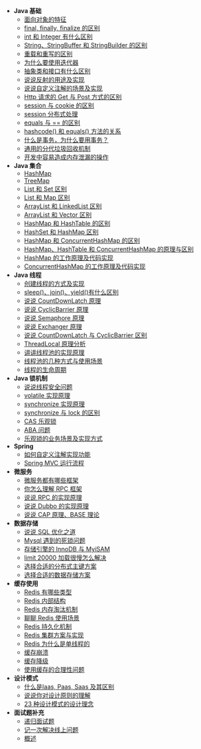 * **Java 基础**
  * [面向对象的特征](interview/面向对象的特征.md)
  * [final, finally, finalize 的区别](interview/final-finally-finalize-的区别.md)
  * [int 和 Integer 有什么区别](interview/int-和-Integer-有什么区别.md)
  * [String、StringBuffer 和 StringBuilder 的区别](interview/String-StringBuffer-和-StringBuilder-的区别.md)
  * [重载和重写的区别](interview/重载和重写的区别.md)
  * [为什么要使用迭代器](interview/为什么要使用迭代器.md)
  * [抽象类和接口有什么区别](interview/抽象类和接口有什么区别.md)
  * [说说反射的用途及实现](interview/说说反射的用途及实现.md)
  * [说说自定义注解的场景及实现](interview/说说自定义注解的场景及实现.md)
  * [Http 请求的 Get 与 Post 方式的区别](interview/Http-请求的-Get-与-Post-方式的区别.md)
  * [session 与 cookie 的区别](interview/session-与-cookie-的区别.md)
  * [session 分布式处理](interview/session-分布式处理.md)
  * [equals 与 == 的区别](interview/equals-与-==-的区别.md)
  * [hashcode() 和 equals() 方法的关系](interview/hashcode()-和-equals()-方法的关系.md)
  * [什么是事务，为什么要用事务？](interview/什么是事务-为什么要用事务.md)
  * [通用的分代垃圾回收机制](interview/通用的分代垃圾回收机制.md)
  * [开发中容易造成内存泄漏的操作](interview/开发中容易造成内存泄漏的操作.md)
* **Java 集合**
  * [HashMap](interview/HashMap.md)
  * [TreeMap](interview/TreeMap.md)
  * [List 和 Set 区别](interview/List-和-Set-区别.md)
  * [List 和 Map 区别](interview/List-和-Map-区别.md)
  * [ArrayList 和 LinkedList 区别](interview/ArrayList-和-LinkedList-区别.md)
  * [ArrayList 和 Vector 区别](interview/ArrayList-和-Vector-区别.md)
  * [HashMap 和 HashTable 的区别](interview/HashMap-和-HashTable-的区别.md)
  * [HashSet 和 HashMap 区别](interview/HashSet-和-HashMap-区别.md)
  * [HashMap 和 ConcurrentHashMap 的区别](interview/HashMap-和-ConcurrentHashMap-的区别.md)
  * [HashMap、HashTable 和 ConcurrentHashMap 的原理与区别](interview/HashMap-HashTable-和-ConcurrentHashMap-的原理与区别.md)
  * [HashMap 的工作原理及代码实现](interview/HashMap-的工作原理及代码实现.md)
  * [ConcurrentHashMap 的工作原理及代码实现](interview/ConcurrentHashMap-的工作原理及代码实现.md)
* **Java 线程**
  * [创建线程的方式及实现](interview/创建线程的方式及实现.md)
  * [sleep()、join()、yield()有什么区别](interview/sleep()-join()-yield()有什么区别.md)
  * [说说 CountDownLatch 原理](interview/说说-CountDownLatch-原理.md)
  * [说说 CyclicBarrier 原理](interview/说说-CyclicBarrier-原理.md)
  * [说说 Semaphore 原理](interview/说说-Semaphore-原理.md)
  * [说说 Exchanger 原理](interview/说说-Exchanger-原理.md)
  * [说说 CountDownLatch 与 CyclicBarrier 区别](interview/说说-CountDownLatch-与-CyclicBarrier-区别.md)
  * [ThreadLocal 原理分析](interview/ThreadLocal-原理分析.md)
  * [讲讲线程池的实现原理](interview/讲讲线程池的实现原理.md)
  * [线程池的几种方式与使用场景](interview/线程池的几种方式与使用场景.md)
  * [线程的生命周期](interview/线程的生命周期.md)
* **Java 锁机制**
  * [说说线程安全问题](interview/说说线程安全问题.md)
  * [volatile 实现原理](interview/volatile-实现原理.md)
  * [synchronize 实现原理](interview/synchronize-实现原理.md)
  * [synchronize 与 lock 的区别](interview/synchronize-与-lock-的区别.md)
  * [CAS 乐观锁](interview/CAS-乐观锁.md)
  * [ABA 问题](interview/ABA-问题.md)
  * [乐观锁的业务场景及实现方式](interview/乐观锁的业务场景及实现方式.md)
* **Spring**
  - [如何自定义注解实现功能](interview/如何自定义注解实现功能.md)
  - [Spring MVC 运行流程](interview/Spring-MVC-运行流程.md)
* **微服务**
  * [微服务都有哪些框架](interview/微服务都有哪些框架.md)
  * [你怎么理解 RPC 框架](interview/你怎么理解-RPC-框架.md)
  * [说说 RPC 的实现原理](interview/说说-RPC-的实现原理.md)
  * [说说 Dubbo 的实现原理](interview/说说-Dubbo-的实现原理.md)
  * [说说 CAP 原理、BASE 理论](interview/说说-CAP-原理、-BASE-理论.md)
* **数据存储**
  * [说说 SQL 优化之道](interview/说说-SQL-优化之道.md)
  * [Mysql 遇到的死锁问题](interview/Mysql-遇到的死锁问题.md)
  * [存储引擎的 InnoDB 与 MyiSAM](interview/存储引擎的-InnoDB-与-MyiSAM.md)
  * [limit 20000 加载很慢怎么解决](interview/limit-20000-加载很慢怎么解决.md)
  * [选择合适的分布式主键方案](interview/选择合适的分布式主键方案.md)
  * [选择合适的数据存储方案](interview/选择合适的数据存储方案.md)
* **缓存使用**
  * [Redis 有哪些类型](interview/Redis-有哪些类型.md)
  * [Redis 内部结构](interview/Redis-内部结构.md)
  * [Redis 内存淘汰机制](interview/Redis-内存淘汰机制.md)
  * [聊聊 Redis 使用场景](interview/聊聊-Redis-使用场景.md)
  * [Redis 持久化机制](interview/Redis-持久化机制.md)
  * [Redis 集群方案与实现](interview/Redis-集群方案与实现.md)
  * [Redis 为什么是单线程的](interview/Redis-为什么是单线程的.md)
  * [缓存崩溃](interview/缓存崩溃.md)
  * [缓存降级](interview/缓存降级.md)
  * [使用缓存的合理性问题](interview/使用缓存的合理性问题.md)
* **设计模式**
  * [什么是Iaas, Paas, Saas 及其区别](interview/什么是Iaas-Paas-Saas-及其区别.md)
  * [说说你对设计原则的理解](interview/说说你对设计原则的理解.md)
  * [23 种设计模式的设计理念](interview/23-种设计模式的设计理念.md)
* **面试题补充**
  * [递归面试题](interview/递归.md)
  * [记一次解决线上问题](interview/记一次解决线上问题.md)
  * [概述](interview/补充.md)